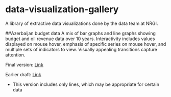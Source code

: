 # data-visualization-gallery

A library of extractive data visualizations done by the data team at NRGI.


##Azerbaijan budget data
A mix of bar graphs and line graphs showing budget and oil revenue data over 10 years. Interactivity includes values displayed on mouse hover, emphasis of specific series on mouse hover, and multiple sets of indicators to view. Visually appealing transitions capture attention.

Final version: [Link](http://nrgi.github.io/D3/AZ/AZ_stacked.html)

Earlier draft: [Link](http://nrgi.github.io/D3/AZ/AZ_indicators.html)
* This version includes only lines, which may be appropriate for certain data











